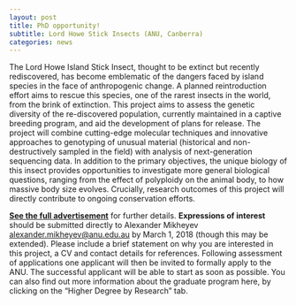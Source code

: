 ```yaml
---
layout: post
title: PhD opportunity!
subtitle: Lord Howe Stick Insects (ANU, Canberra)
categories: news
---
```


The Lord Howe Island Stick Insect, thought to be extinct but recently rediscovered, has become emblematic of the dangers faced by island species in the face of anthropogenic change. A planned reintroduction effort aims to rescue this species, one of the rarest insects in the world, from the brink of extinction. This project aims to assess the genetic diversity of the re-discovered population, currently maintained in a captive breeding program, and aid the development of plans for release. The project will combine cutting-edge molecular techniques and innovative approaches to genotyping of unusual material (historical and non-destructively sampled in the field) with analysis of next-generation sequencing data. In addition to the primary objectives, the unique biology of this insect provides opportunities to investigate more general biological questions, ranging from the effect of polyploidy on the animal body, to how massive body size evolves. Crucially, research outcomes of this project will directly contribute to ongoing conservation efforts.

[**See the full advertisement**](http://homologo.us/phd-student-position-to-work-on-lord-howe-stick-insect/) for further details. **Expressions of interest** should be submitted directly to Alexander Mikheyev [alexander.mikheyev@anu.edu.au](alexander.mikheyev@anu.edu.au) by March 1, 2018 (though this may be extended). Please include a brief statement on why you are interested in this project, a CV and contact details for references. Following assessment of applications one applicant will then be invited to formally apply to the ANU. The successful applicant will be able to start as soon as possible. You can also find out more information about the graduate program here, by clicking on the “Higher Degree by Research” tab.




